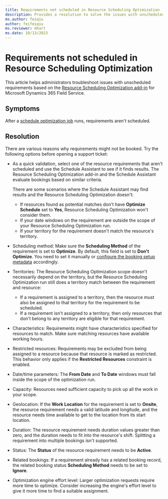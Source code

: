 ```yaml
---
title: Requirements not scheduled in Resource Scheduling Optimization
description: Provides a resolution to solve the issues with unscheduled requirements.
ms.author: feiqiu
author: feifeiqiu
ms.reviewer: mhart
ms.date: 10/13/2023
---
```

# Requirements not scheduled in Resource Scheduling Optimization

This article helps administrators troubleshoot issues with unscheduled requirements based on the [Resource Scheduling Optimization add-in](/dynamics365/field-service/rso-overview) for Microsoft Dynamics 365 Field Service.

## Symptoms

After a [schedule optimization job](/dynamics365/field-service/rso-schedule-optimization) runs, requirements aren't scheduled.

## Resolution

There are various reasons why requirements might not be booked. Try the following options before opening a support ticket:

- As a quick validation, select one of the resource requirements that aren't scheduled and use the Schedule Assistant to see if it finds results. The Resource Scheduling Optimization add-in and the Schedule Assistant evaluate bookings based on similar criteria.

  There are some scenarios where the Schedule Assistant may find results and the Resource Scheduling Optimization doesn't:

  - If resources found as potential matches don't have **Optimize Schedule** set to **Yes**, Resource Scheduling Optimization won't consider them.
  - If your date windows on the requirement are outside the scope of your Resource Scheduling Optimization run.
  - If your territory for the requirement doesn't match the resource's territory.

- Scheduling method: Make sure the **Scheduling Method** of the requirement is set to **Optimize**. By default, this field is set to **Don't Optimize**. You need to set it manually or [configure the booking setup metadata](/dynamics365/field-service/rso-configuration#make-data-changes-to-prepare-for-optimizations) accordingly.

- Territories: The Resource Scheduling Optimization scope doesn't necessarily depend on the territory, but the Resource Scheduling Optimization run still does a territory match between the requirement and resource:

  - If a requirement is assigned to a territory, then the resource must also be assigned to that territory for the requirement to be scheduled.
  - If a requirement isn't assigned to a territory, then only resources that don't belong to any territory are eligible for that requirement.

- Characteristics: Requirements might have characteristics specified for resources to match. Make sure matching resources have available working hours.

- Restricted resources: Requirements may be excluded from being assigned to a resource because that resource is marked as restricted. This behavior only applies if the **Restricted Resources** constraint is enabled.

- Date/time parameters: The **From Date** and **To Date** windows must fall inside the scope of the optimization run.
- Capacity: Resources need sufficient capacity to pick up all the work in your scope.
- Geolocation: If the **Work Location** for the requirement is set to **Onsite**, the resource requirement needs a valid latitude and longitude, and the resource needs time available to get to the location from its start location.
- Duration: The resource requirement needs duration values greater than zero, and the duration needs to fit into the resource's shift. Splitting a requirement into multiple bookings isn't supported.
- Status: The **Status** of the resource requirement needs to be **Active**.
- Related bookings: If a requirement already has a related booking record, the related booking status **Scheduling Method** needs to be set to **Ignore**.
- Optimization engine effort level: Larger optimization requests require more time to optimize. Consider increasing the engine's effort level to give it more time to find a suitable assignment.
